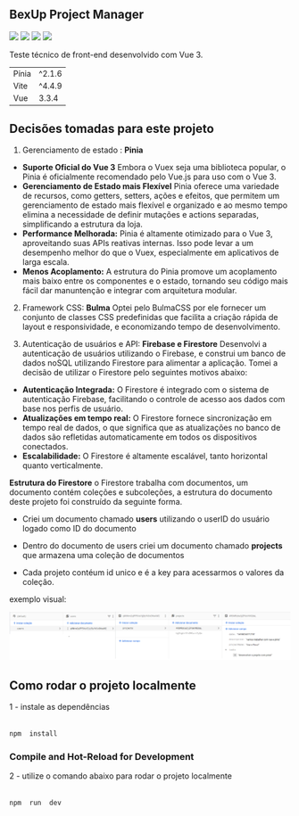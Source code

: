 ## BexUp Project Manager


 ![](https://img.shields.io/badge/Vue.js-35495E?style=for-the-badge&logo=vuedotjs&logoColor=4FC08D) ![](https://img.shields.io/badge/JavaScript-323330?style=for-the-badge&logo=javascript&logoColor=F7DF1E`) ![](https://img.shields.io/badge/Bulma-00D1B2?style=for-the-badge&logo=Bulma&logoColor=white) ![](https://img.shields.io/badge/firebase-ffca28?style=for-the-badge&logo=firebase&logoColor=black) 

Teste técnico de front-end desenvolvido com Vue 3.

 
|||
|--|--|
|Pínia| ^2.1.6 |
|Vite| ^4.4.9 |
|Vue| 3.3.4  |

## Decisões tomadas para este projeto

 1.  Gerenciamento de estado : **Pinia**
 - **Suporte Oficial do Vue 3**
	 Embora o Vuex seja uma biblioteca popular, o Pinia é oficialmente recomendado pelo Vue.js para uso com o  Vue 3.
 - **Gerenciamento de Estado mais Flexível**
 Pinia oferece uma variedade de recursos, como getters, setters, ações e efeitos, que permitem um gerenciamento de estado mais flexível e organizado e ao mesmo tempo elimina a necessidade de definir mutações e actions separadas, simplificando a estrutura da loja.
- **Performance Melhorada:**
Pinia é altamente otimizado para o Vue 3, aproveitando suas APIs reativas internas. Isso pode levar a um desempenho melhor do que o Vuex, especialmente em aplicativos de larga escala.
- **Menos Acoplamento:**
A estrutura do Pinia promove um acoplamento mais baixo entre os componentes e o estado, tornando seu código mais fácil dar manuntenção e integrar com arquitetura modular.

2. Framework CSS: **Bulma**
Optei pelo BulmaCSS por ele fornecer um conjunto de classes CSS predefinidas que facilita a criação rápida de layout e responsividade, e  economizando tempo de desenvolvimento.

3. Autenticação de usuários e API: **Firebase e  Firestore**
Desenvolvi a autenticação de usuários utilizando o Firebase, e construi um banco de dados noSQL utilizando Firestore para alimentar a aplicação. Tomei a decisão de utilizar o Firestore pelo seguintes motivos abaixo:
-  **Autenticação Integrada:** O Firestore é integrado com o sistema de autenticação Firebase, facilitando o controle de acesso aos dados com base nos perfis de usuário.
- **Atualizações em tempo real:** O Firestore fornece sincronização em tempo real de dados, o que significa que as atualizações no banco de dados são refletidas automaticamente em todos os dispositivos conectados. 
- **Escalabilidade:** O Firestore é altamente escalável, tanto horizontal quanto verticalmente. 

**Estrutura do Firestore**
o Firestore trabalha com documentos, um documento contém coleções e subcoleções, a estrutura do documento deste projeto foi construído da seguinte forma.

- Criei um documento chamado **users** utilizando o userID  do usuário logado como ID do documento

- Dentro do documento de users criei um documento chamado **projects** que armazena uma coleção de documentos

- Cada projeto contéum id unico e é a key para acessarmos o valores da coleção.

exemplo visual:

![](https://github.com/isaacwrk/bexup-challenge/blob/master/src/assets/demo/diagram.png?raw=true)
  

  
##  Como rodar o projeto localmente
  
1 - instale as dependências
```sh

npm  install

```

  

###  Compile and Hot-Reload for Development

  2 - utilize o comando abaixo para rodar o projeto localmente

```sh

npm  run  dev

```

 

	